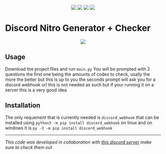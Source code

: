 <p align="center">
<img src=https://img.shields.io/github/issues/logicguy1/Discord-Nitro-Gen-and-Checker?style=flat-square&logo=appveyor&color=blue />
<img src=https://img.shields.io/github/stars/logicguy1/Discord-Nitro-Gen-and-Checker?style=flat-square&logo=appveyor&color=blue />
<img src=https://img.shields.io/github/forks/logicguy1/Discord-Nitro-Gen-and-Checker?style=flat-square&logo=appveyor&color=blue />
<img src=https://img.shields.io/github/license/logicguy1/Discord-Nitro-Gen-and-Checker?style=flat-square&logo=appveyor&color=blue />
</p>

# Discord Nitro Generator + Checker
<p align="center">
<img src=https://cdn.discordapp.com/attachments/754989881901711411/806987377343070208/unknown.png />
</p>

## Usage
Download the project files and run `main.py` 
You will be prompted with 2 questions the first one being the amounts of codes to check, usally the more the better but this is up to you the seconds prompt will ask you for a discord webhook url this is not needed as such but if your running it on a server this is a very good idea

## Installation
The only requement that is currently needed is `discord_webhook` that can be installed using `python3 -m pip install discord_webhook` on linux and on windows it is `py -3 -m pip install discord_webhook`

---

*This code was developed in collaboration with [this discord server](https://discord.gg/AtpBtMUpHK) make sure to check them out*
